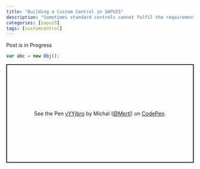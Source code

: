 ```yaml
---
title: "Building a Custom Control in SAPUI5"
description: "Sometimes standard controls cannot fulfil the requirement of the client. Or you may want to give a heavy look to the design and feel for which you might need to create a new control from scratch. I encountered the same request while working a with a client where he didn't want the standard tile but a rounded tile. Later, added he need more action on the tile itself. Follow the link to have a peak in project."
categories: [sapui5]
tags: [customcontrol]
---
```


Post is in Progress

```javascript
var abc = new Obj();
```

<p class="codepen" data-height="265" data-theme-id="default" data-default-tab="js,result" data-user="Mertl" data-slug-hash="vYYjbro" style="height: 265px; box-sizing: border-box; display: flex; align-items: center; justify-content: center; border: 2px solid; margin: 1em 0; padding: 1em;" data-pen-title="vYYjbro">
  <span>See the Pen <a href="https://codepen.io/Mertl/pen/vYYjbro">
  vYYjbro</a> by Michal (<a href="https://codepen.io/Mertl">@Mertl</a>)
  on <a href="https://codepen.io">CodePen</a>.</span>
</p>
<script async src="https://static.codepen.io/assets/embed/ei.js"></script>